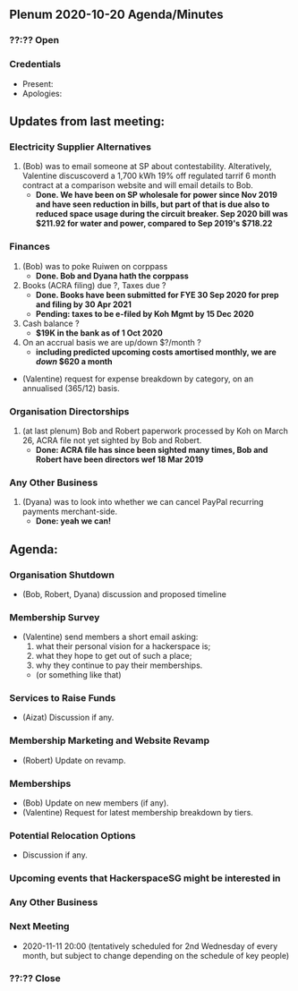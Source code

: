 ## Plenum 2020-10-20 Agenda/Minutes

### ??:?? Open

### Credentials
- Present:
- Apologies:

## Updates from last meeting:

### Electricity Supplier Alternatives
1. (Bob) was to email someone at SP about contestability. Alteratively, Valentine discuscoverd a 1,700 kWh 19% off regulated tarrif 6 month contract at a comparison website and will email details to Bob.
    - **Done. We have been on SP wholesale for power since Nov 2019 and have seen reduction in bills, but part of that is due also to reduced space usage during the circuit breaker. Sep 2020 bill was $211.92 for water and power, compared to Sep 2019's $718.22**

### Finances
1. (Bob) was to poke Ruiwen on corppass
    - **Done. Bob and Dyana hath the corppass**
2. Books (ACRA filing) due ?, Taxes due ?
    - **Done. Books have been submitted for FYE 30 Sep 2020 for prep and filing by 30 Apr 2021**
    - **Pending: taxes to be e-filed by Koh Mgmt by 15 Dec 2020**
3. Cash balance ?
    - **$19K in the bank as of 1 Oct 2020**
4. On an accrual basis we are up/down $?/month ?
    - **including predicted upcoming costs amortised monthly, we are _down_ $620 a month**

- (Valentine) request for expense breakdown by category, on an annualised (365/12) basis.

### Organisation Directorships
1. (at last plenum) Bob and Robert paperwork processed by Koh on March 26, ACRA file not yet sighted by Bob and Robert.
    - **Done: ACRA file has since been sighted many times, Bob and Robert have been directors wef 18 Mar 2019**

### Any Other Business
1. (Dyana) was to look into whether we can cancel PayPal recurring payments merchant-side.
    - **Done: yeah we can!**

## Agenda:

### Organisation Shutdown
- (Bob, Robert, Dyana) discussion and proposed timeline

### Membership Survey
- (Valentine) send members a short email asking:
    1. what their personal vision for a hackerspace is;
    2. what they hope to get out of such a place;
    2. why they continue to pay their memberships.
    - (or something like that)

### Services to Raise Funds
- (Aizat) Discussion if any.

### Membership Marketing and Website Revamp
- (Robert) Update on revamp.

### Memberships
- (Bob) Update on new members (if any).
- (Valentine) Request for latest membership breakdown by tiers.

### Potential Relocation Options
- Discussion if any.

### Upcoming events that HackerspaceSG might be interested in

### Any Other Business

### Next Meeting
- 2020-11-11 20:00 (tentatively scheduled for 2nd Wednesday of every month, but subject to change depending on the schedule of key people)

### ??:?? Close
